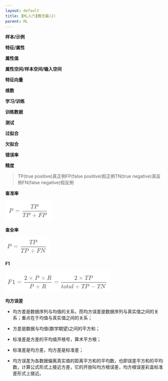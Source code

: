 ```yaml
---
layout: default
title: [ML入门]概念篇(2)
parent: ML
---
```


**样本/示例**

**特征/属性**

**属性值**

**属性空间/样本空间/输入空间**

**特征向量**

**维数**

**学习/训练**

**训练数据**

**测试**

**过拟合**

**欠拟合**

**错误率**

**精度**

> TP(true positive)真正例FP(false positive)假正例TN(true negative)真反例FN(false negative)假反例


**查准率**

![](../../assets/images/ML/attachments/[ML入门]概念篇(2)_image_0.png)




**查全率**

![](../../assets/images/ML/attachments/[ML入门]概念篇(2)_image_1.png)




**F1**

![](../../assets/images/ML/attachments/[ML入门]概念篇(2)_image_2.png)




**均方误差**

- 均方差是数据序列与均值的关系，而均方误差是数据序列与真实值之间的关系；重点在于均值与真实值之间的关系；

- 方差是数据与均值(数学期望)之间的平方和；

- 标准差是方差的平均值开根号，算术平方根；

- 标准差是均方差，均方差是标准差；

- 均方误差为各数据偏离真实值的距离平方和的平均数，也即误差平方和的平均数，计算公式形式上接近方差，它的开放叫均方根误差，均方根误差彩盒标准差形式上接近。